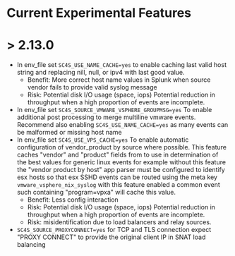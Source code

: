 # Current Experimental Features


# > 2.13.0

* In env_file set `SC4S_USE_NAME_CACHE=yes` to enable caching last valid host string and replacing nill, null, or ipv4 with last good value. 
    - Benefit: More correct host name values in Splunk when source vendor fails to provide valid syslog message
    - Risk: Potential disk I/O usage (space, iops) Potential reduction in throughput when a high proportion of events are incomplete.
* In env_file set `SC4S_SOURCE_VMWARE_VSPHERE_GROUPMSG=yes` To enable additional post processing to merge multiline vmware events. Recommend also enabling `SC4S_USE_NAME_CACHE=yes` as many events can be malformed or missing host name
* In env_file set `SC4S_USE_VPS_CACHE=yes` To enable automatic configuration of vendor_product by source where possible. This feature caches "vendor" and "product" fields from to use in determination of the best values for 
generic linux events for example without this feature the "vendor product by host" app parser must be configured to identify esx hosts so that esx SSHD events can be routed using the meta key `vmware_vsphere_nix_syslog` with this feature enabled a common event such containing "program=vpxa" will cache this value. 
    - Benefit: Less config interaction
    - Risk: Potential disk I/O usage (space, iops) Potential reduction in throughput when a high proportion of events are incomplete.
    - Risk: misidentification due to load balancers and relay sources. 
* `SC4S_SOURCE_PROXYCONNECT=yes` for TCP and TLS connection expect "PROXY CONNECT" to provide the original client IP in SNAT load balancing